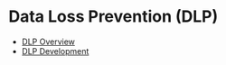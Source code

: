 # Data Loss Prevention (DLP)

- [DLP Overview](dlp-overview.md)
- [DLP Development](dlp-guidelines.md)
